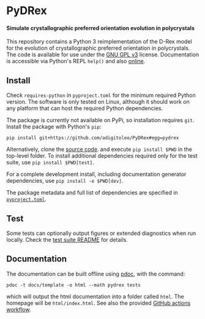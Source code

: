 # PyDRex

#### Simulate crystallographic preferred orientation evolution in polycrystals

This repository contains a Python 3 reimplementation of the D-Rex model
for the evolution of crystallographic preferred orientation in polycrystals.
The code is available for use under the [GNU GPL v3](LICENSE) license.
Documentation is accessible via Python's REPL `help()` and also [online](https://patol75.github.io/PyDRex/).

## Install

Check `requires-python` in `pyproject.toml` for the minimum required Python
version. The software is only tested on Linux, although it should work on any
platform that can host the required Python dependencies.

The package is currently not available on PyPi, so installation requires `git`.
Install the package with Python's `pip`:

    pip install git+https://github.com/adigitoleo/PyDRex#egg=pydrex

Alternatively, clone the [source code](https://github.com/Patol75/PyDRex).
and execute `pip install $PWD` in the top-level folder.
To install additional dependencies required only for the test suite,
use `pip install $PWD[test]`.

For a complete development install, including documentation generator dependencies,
use `pip install -e $PWD[dev]`.

The package metadata and full list of dependencies are specified in [`pyproject.toml`](pyproject.toml).

## Test

Some tests can optionally output figures or extended diagnostics when run locally.
Check the [test suite README](tests/README.md) for details.

## Documentation

The documentation can be built offline using [pdoc](https://github.com/mitmproxy/pdoc),
with the command:

    pdoc -t docs/template -o html --math pydrex tests

which will output the html documentation into a folder called `html`.
The homepage will be `html/index.html`.
See also the provided [GitHub actions workflow](.github/workflows/docs.yml).
